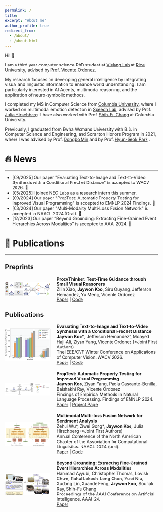 ```yaml
---
permalink: /
title: 
excerpt: "About me"
author_profile: true
redirect_from: 
  - /about/
  - /about.html
---
```


Hi! 👋

I am a third year computer science PhD student at [Vislang Lab](https://vislang.ai/) at [Rice University](https://csweb.rice.edu/), advised by [Prof. Vicente Ordonez](https://www.cs.rice.edu/~vo9/).

My research focuses on developing general intelligence by integrating visual and linguistic information to enhance world understanding. I am particularly interested in AI Agents, multimodal reasoning, and the application of neuro-symbolic methods.

I completed my MS in Computer Science from [Columbia University](https://www.cs.columbia.edu/), where I worked on multimodal emotion detection in [Speech Lab](http://www.cs.columbia.edu/speech/lab.cgi), advised by Prof. [Julia Hirschberg](http://www.cs.columbia.edu/~julia/). I have also worked with Prof. [Shih-Fu Chang](https://www.ee.columbia.edu/~sfchang/) at Columbia University.

Previously, I graduated from Ewha Womans University with B.S. in Computer Science and Engineering, and Scranton Honors Program in 2021, where I was advised by Prof. [Dongbo Min](http://cvl.ewha.ac.kr/) and by Prof. [Hyun-Seok Park](http://www.ewha.ac.kr/ewha/professor/info.do?mode=view&pId=xPCsLydiqzj%2FKdbYExXJKg%3D%3D) .

🔥 News
======
-----------
- [09/2025] Our paper "Evaluating Text-to-Image and Text-to-Video Synthesis with a Conditional Frechet Distance" is accepted to WACV 2026. 🎉
- [05/2025] I joined NEC Labs as a research intern this summer.
- [09/2024] Our paper "PropTest: Automatic Property Testing for Improved Visual Programming" is accepted to EMNLP 2024 Findings. 🎉
- [03/2024] Our paper "Multi-Modality Multi-Loss Fusion Network" is accepted to NAACL 2024 (Oral). 🎉
- [12/2023] Our paper “Beyond Grounding: Extracting Fine-Grained Event Hierarchies Across Modalities” is accepted to AAAI 2024. 🎉


📝 Publications
============
-----------

Preprints
---------

<div style="display: flex; align-items: center; margin-bottom: 20px;">
    <img src="images/ProxyThinker.png" alt="Preprint Image" style="width: 150px; margin-right: 20px;">
    <div>
        <strong>ProxyThinker: Test-Time Guidance through Small Visual Reasoners</strong><br>
        Zilin Xiao, <strong>Jaywon Koo</strong>, Siru Ouyang, Jefferson Hernandez, Yu Meng, Vicente Ordonez<br>
        <a href="https://arxiv.org/pdf/2505.24872">Paper</a> | <a href="https://github.com/MrZilinXiao/ProxyThinker">Code</a>
    </div>
</div>


Publications
------------
<div style="display: flex; align-items: center; margin-bottom: 20px;">
    <img src="images/cfred.png" alt="Preprint Image" style="width: 150px; margin-right: 20px;">
    <div>
        <strong>Evaluating Text-to-Image and Text-to-Video Synthesis with a Conditional Frechet Distance</strong><br>
         <strong>Jaywon Koo*</strong>, Jefferson Hernandez*, Moayed Haji-Ali, Ziyan Yang, Vicente Ordonez (*Joint First Authors)<br>
         The IEEE/CVF Winter Conference on Applications of Computer Vision. WACV 2026.<br>
        <a href="https://arxiv.org/pdf/2503.21721">Paper</a> | <a href="https://github.com/JaywonKoo17/cFreD">Code</a>
    </div>
</div>

<div style="display: flex; align-items: center; margin-bottom: 20px;">
    <img src="images/PropTest.png" alt="Preprint Image" style="width: 150px; margin-right: 20px;">
    <div>
        <strong>PropTest: Automatic Property Testing for Improved Visual Programming</strong><br>
         <strong>Jaywon Koo</strong>, Ziyan Yang, Paola Cascante-Bonilla, Baishakhi Ray, Vicente Ordonez<br>
        Findings of Empirical Methods in Natural Language Processing. Findings of EMNLP 2024.<br>
        <a href="https://arxiv.org/abs/2403.16921">Paper</a> | <a href="https://jaywonkoo17.github.io/PropTest/">Project Page</a>
    </div>
</div>

<div style="display: flex; align-items: center; margin-bottom: 20px;">
    <img src="images/Sentiment_Analysis.png" alt="Publication Image" style="width: 150px; margin-right: 20px;">
    <div>
        <strong>Multimodal Multi-loss Fusion Network for Sentiment Analysis</strong><br>
        Zehui Wu*, Ziwei Gong*, <strong>Jaywon Koo</strong>, Julia Hirschberg (*Joint First Authors)<br>
        Annual Conference of the North American Chapter of the Association for Computational Linguistics. NAACL 2024 (oral).<br>
        <a href="https://arxiv.org/abs/2308.00264v4">Paper</a> | <a href="https://github.com/zehuiwu/MMML">Code</a>
    </div>
</div>

<div style="display: flex; align-items: center; margin-bottom: 20px;">
    <img src="images/Beyond_Grounding.png" alt="Publication Image" style="width: 150px; margin-right: 20px;">
    <div>
        <strong>Beyond Grounding: Extracting Fine-Grained Event Hierarchies Across Modalities</strong><br>
        Hammad Ayyubi, Christopher Thomas, Lovish Chum, Rahul Lokesh, Long Chen, Yulei Niu, 
        Xudong Lin, Xuande Feng, <strong>Jaywon Koo</strong>, Sounak Ray, Shih-Fu Chang<br>
        Proceedings of the AAAI Conference on Artificial Intelligence. AAAI-24.<br>
        <a href="https://web3.arxiv.org/abs/2206.07207">Paper</a>
    </div>
</div>

